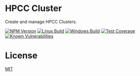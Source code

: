 # HPCC Cluster

Create and manage HPCC Clusters.

[![NPM Version][npm-image]][npm-url]
[![Linux Build][travis-image]][travis-url]
[![Windows Build][appveyor-image]][appveyor-url]
[![Test Coverage][coveralls-image]][coveralls-url]
[![Known Vulnerabilities][vulnerabilities-image]][vulnerabilities-url]



# License

  [MIT](LICENSE)

[npm-image]: https://badge.fury.io/js/%40lpezet%2Fhpcc-cluster.svg
[npm-url]: https://npmjs.com/package/@lpezet/hpcc-cluster
[travis-image]: https://travis-ci.org/lpezet/hpcc-cluster.svg?branch=master
[travis-url]: https://travis-ci.org/lpezet/hpcc-cluster
[coveralls-image]: https://coveralls.io/repos/github/lpezet/hpcc-cluster/badge.svg?branch=master
[coveralls-url]: https://coveralls.io/github/lpezet/hpcc-cluster?branch=master
[appveyor-image]: https://ci.appveyor.com/api/projects/status/dgyq3h5w6cdlddoh?svg=true
[appveyor-url]: https://ci.appveyor.com/project/lpezet/hpcc-cluster
[vulnerabilities-image]: https://snyk.io/test/github/lpezet/hpcc-cluster/badge.svg
[vulnerabilities-url]: https://snyk.io/test/github/lpezet/hpcc-cluster
